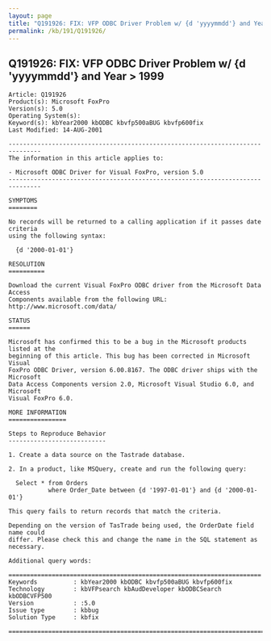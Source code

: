 ```yaml
---
layout: page
title: "Q191926: FIX: VFP ODBC Driver Problem w/ {d 'yyyymmdd'} and Year &gt; 1999"
permalink: /kb/191/Q191926/
---
```


## Q191926: FIX: VFP ODBC Driver Problem w/ {d 'yyyymmdd'} and Year &gt; 1999

	Article: Q191926
	Product(s): Microsoft FoxPro
	Version(s): 5.0
	Operating System(s): 
	Keyword(s): kbYear2000 kbODBC kbvfp500aBUG kbvfp600fix
	Last Modified: 14-AUG-2001
	
	-------------------------------------------------------------------------------
	The information in this article applies to:
	
	- Microsoft ODBC Driver for Visual FoxPro, version 5.0 
	-------------------------------------------------------------------------------
	
	SYMPTOMS
	========
	
	No records will be returned to a calling application if it passes date criteria
	using the following syntax:
	
	  {d '2000-01-01'}
	
	RESOLUTION
	==========
	
	Download the current Visual FoxPro ODBC driver from the Microsoft Data Access
	Components available from the following URL: http://www.microsoft.com/data/
	
	STATUS
	======
	
	Microsoft has confirmed this to be a bug in the Microsoft products listed at the
	beginning of this article. This bug has been corrected in Microsoft Visual
	FoxPro ODBC Driver, version 6.00.8167. The ODBC driver ships with the Microsoft
	Data Access Components version 2.0, Microsoft Visual Studio 6.0, and Microsoft
	Visual FoxPro 6.0.
	
	MORE INFORMATION
	================
	
	Steps to Reproduce Behavior
	---------------------------
	
	1. Create a data source on the Tastrade database.
	
	2. In a product, like MSQuery, create and run the following query:
	
	  Select * from Orders
	           where Order_Date between {d '1997-01-01'} and {d '2000-01-01'}
	
	This query fails to return records that match the criteria.
	
	Depending on the version of TasTrade being used, the OrderDate field name could
	differ. Please check this and change the name in the SQL statement as necessary.
	
	Additional query words:
	
	======================================================================
	Keywords          : kbYear2000 kbODBC kbvfp500aBUG kbvfp600fix 
	Technology        : kbVFPsearch kbAudDeveloper kbODBCSearch kbODBCVFP500
	Version           : :5.0
	Issue type        : kbbug
	Solution Type     : kbfix
	
	=============================================================================
	

